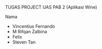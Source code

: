 TUGAS PROJECT UAS PAB 2 (Aplikasi Wine)

Nama 
- Vincentius Fernando
- M Rifqan Zalbina
- Felix
- Steven Tan
